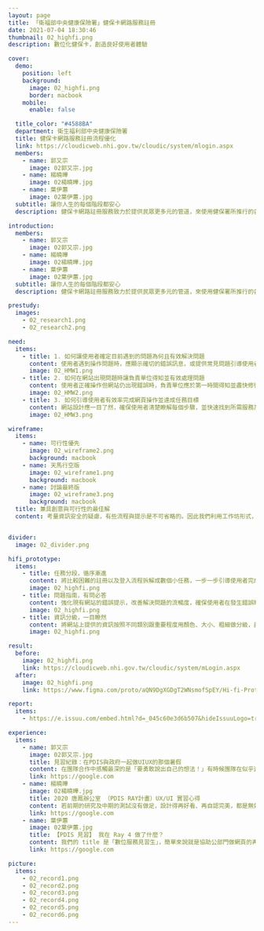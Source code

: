 ```yaml
---
layout: page
title: 「衛福部中央健康保險署」健保卡網路服務註冊
date: 2021-07-04 18:30:46
thumbnail: 02_highfi.png
description: 數位化健保卡，創造良好使用者體驗

cover:
  demo:
    position: left
    background:
      image: 02_highfi.png
      border: macbook
    mobile:
      enable: false

  title_color: "#4588BA"
  department: 衛生福利部中央健康保險署
  title: 健保卡網路服務註冊流程優化
  link: https://cloudicweb.nhi.gov.tw/cloudic/system/mlogin.aspx
  members:
    - name: 郭又宗
      image: 02郭又宗.jpg
    - name: 楊曉曄
      image: 02楊曉曄.jpg
    - name: 葉伊蕙
      image: 02葉伊蕙.jpg
  subtitle: 讓你人生的每個階段都安心
  description: 健保卡網路註冊服務致力於提供民眾更多元的管道，來使用健保署所推行的各種數位服務。前期研究發現，部分使用者會在註冊的環節卡關，最後甚至放棄註冊。因此團隊與健保署一同合作並確立目標 ，希望在確保資訊安全的情況下，協助使用者完成註冊。

introduction:
  members:
    - name: 郭又宗
      image: 02郭又宗.jpg
    - name: 楊曉曄
      image: 02楊曉曄.jpg
    - name: 葉伊蕙
      image: 02葉伊蕙.jpg
  subtitle: 讓你人生的每個階段都安心
  description: 健保卡網路註冊服務致力於提供民眾更多元的管道，來使用健保署所推行的各種數位服務。前期研究發現，部分使用者會在註冊的環節卡關，最後甚至放棄註冊。因此團隊與健保署一同合作並確立目標 ，希望在確保資訊安全的情況下，協助使用者完成註冊。

prestudy:
  images:
    - 02_research1.png
    - 02_research2.png

need:
  items:
    - title: 1. 如何讓使用者確定目前遇到的問題為何且有效解決問題
      content: 使用者遇到操作問題時，應顯示確切的錯誤訊息，或提供常見問題引導使用者正確操作。
      image: 02_HMW1.png
    - title: 2. 如何在網站出現問題時讓負責單位得知並有效處理問題
      content: 使用者正確操作但網站仍出現錯誤時，負責單位應於第一時間得知並盡快修復問題，避免使用者無法操作。
      image: 02_HMW2.png
    - title: 3. 如何引導使用者有效率完成網頁操作並達成任務目標
      content: 網站設計應一目了然，確保使用者清楚瞭解每個步驟，並快速找到所需服務及功能。
      image: 02_HMW3.png

wireframe:
  items:
    - name: 可行性優先
      image: 02_wireframe2.png
      background: macbook
    - name: 天馬行空版
      image: 02_wireframe1.png
      background: macbook
    - name: 討論最終版
      image: 02_wireframe3.png
      background: macbook
  title: 兼具創意與可行性的最佳解
  content: 考量資訊安全的疑慮，有些流程與提示是不可省略的。因此我們利用工作坊形式，將以可行性為優先的版本與天馬行空版結合，確保我們能夠在不影響資訊安全的狀況下，排除使用者在技術上遇到的問題，並改善新版網站的使用者體驗。


divider:
  image: 02_divider.png

hifi_prototype:
  items:
    - title: 任務分段，循序漸進
      content: 將比較困難的註冊以及登入流程拆解成數個小任務，一步一步引導使用者完成，也確保沒有漏掉任何一個步驟。同時附上流程圖顯示使用者目前正在進行的階段，以及後面會出現的任務。
      image: 02_highfi.png
    - title: 問題指南，有問必答
      content: 強化現有網站的錯誤提示，改善解決問題的流暢度，確保使用者在發生錯誤時能夠知道目前遇到的問題是什麼，並即時獲得解答。
      image: 02_highfi.png
    - title: 資訊分級，一目瞭然
      content: 將網站上提供的資訊按照不同類別跟重要程度用顏色、大小、粗細做分級，盡可能減少使用者搜尋目標資訊花費的時間。
      image: 02_highfi.png

result:
  before:
    image: 02_highfi.png
    link: https://cloudicweb.nhi.gov.tw/cloudic/system/mLogin.aspx
  after: 
    image: 02_highfi.png
    link: https://www.figma.com/proto/aQN9DgXGDgT2WNsmofSpEY/Hi-fi-Prototype?page-id=264%3A3848&node-id=264%3A5285&viewport=308%2C48%2C0.18&scaling=contain&starting-point-node-id=264%3A3849

report:
  items: 
    - https://e.issuu.com/embed.html?d=_045c60e3d6b507&hideIssuuLogo=true&pageLayout=singlePage&u=pdis.tw

experience:
  items:
    - name: 郭又宗
      image: 02郭又宗.jpg
      title: 見習紀錄：在PDIS與政府一起做UIUX的那個暑假
      content: 在團隊合作中感觸最深的是「要勇敢說出自己的想法！」有時候團隊在似乎達成共識的情況下，為了不打亂當前的進度，即使心裡有些可能不錯的想法也會不敢提出；但在這次見習中，偶爾大膽地分享意見後，會發現有時候是能促進大家更進一步討論的！這不是要鼓勵大家一直提意見讓團隊偏離航道，而是能適時地說出想法，誰知道其實也有其他夥伴有一樣的感覺，只是沒有提出來呢？😉
      link: https://google.com
    - name: 楊曉曄
      image: 02楊曉曄.jpg
      title: 2020 唐鳳辦公室 （PDIS RAY計畫）UX/UI 實習心得
      content: 若前期的研究及中期的測試沒有做足，設計得再好看、再自認完美，都是無效的，因為使用者經驗設計的宗旨就是要納入使用者的聲音，而非設計師們關起門來主觀地設計。乍聽之下是理所當然之事，其實實際下去做的時候才會發現在設計環節中非常容易陷入「設計師中心」的思維，設計師必須一再地提醒自己：<br>這個真的是使用者要的嗎？根據在哪？還是僅為自己的臆測？
      link: https://google.com
    - name: 葉伊蕙
      image: 02葉伊蕙.jpg
      title: 【PDIS 見習】 我在 Ray 4 做了什麼？
      content: 我們的 title 是「數位服務見習生」，簡單來說就是協助公部門做網頁的再設計，這個見習真的讓我從 0 到 1 完完整整走過一個再設計的流程，如果是對 UIUX 有興趣的人我真心大推！
      link: https://google.com

picture:
  items:
    - 02_record1.png
    - 02_record2.png
    - 02_record3.png
    - 02_record4.png
    - 02_record5.png
    - 02_record6.png
---
```

